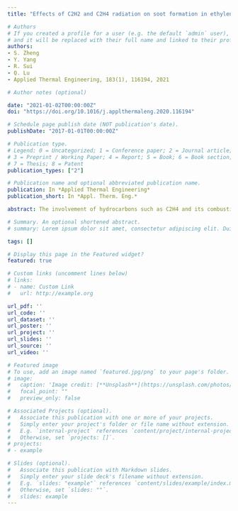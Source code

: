 ```yaml
---
title: "Effects of C2H2 and C2H4 radiation on soot formation in ethylene/air diffusion flames"

# Authors
# If you created a profile for a user (e.g. the default `admin` user), write the username (folder name) here 
# and it will be replaced with their full name and linked to their profile.
authors:
- S. Zheng
- Y. Yang
- R. Sui
- Q. Lu
- Applied Thermal Engineering, 183(1), 116194, 2021

# Author notes (optional)

date: "2021-01-02T00:00:00Z"
doi: "https://doi.org/10.1016/j.applthermaleng.2020.116194"

# Schedule page publish date (NOT publication's date).
publishDate: "2017-01-01T00:00:00Z"

# Publication type.
# Legend: 0 = Uncategorized; 1 = Conference paper; 2 = Journal article;
# 3 = Preprint / Working Paper; 4 = Report; 5 = Book; 6 = Book section;
# 7 = Thesis; 8 = Patent
publication_types: ["2"]

# Publication name and optional abbreviated publication name.
publication: In *Applied Thermal Engineering*
publication_short: In *Appl. Therm. Eng.*

abstract: The involvement of hydrocarbons such as C2H4 and its combustion intermediate species C2H2 in thermal radi- ation has not been accounted in the numerical simulations of literature studies, which may in turn cause errors in estimating the soot formation processes. Numerical calculations were conducted using detailed gas-phase chemistry and thermal and transport properties in laminar coflow ethylene/air diffusion flames. The SNBCK model parameters for C2H2 and C2H4 were generated based on HITRAN database. The results show that the position of soot formation is affected by the radiation absorption of C2H4 at low temperatures and the radiation emission of C2H2 at high temperatures. The maximum C2H2/C2H4 radiation effect is 9.46% for air condition case and 9.87% for oxygen-enriched case. The height corresponding to the maximum soot volumetric fraction in- creases for the air condition while it decreases for the oxygen-enriched condition when the radiation effect is considered. The calculations reproduced well the experimental data of soot volumetric fraction in the literature and the numerical results were improved by 10.4% when considering the C2H2/C2H4 radiation. The results indicate that the radiation heat transfer of C2H2 and C2H4 needs to be taken into account in the numerical modeling of the ethylene/air diffusion flames.

# Summary. An optional shortened abstract.
# summary: Lorem ipsum dolor sit amet, consectetur adipiscing elit. Duis posuere tellus ac convallis placerat. Proin tincidunt magna sed ex sollicitudin condimentum.

tags: []

# Display this page in the Featured widget?
featured: true

# Custom links (uncomment lines below)
# links:
# - name: Custom Link
#   url: http://example.org

url_pdf: ''
url_code: ''
url_dataset: ''
url_poster: ''
url_project: ''
url_slides: ''
url_source: ''
url_video: ''

# Featured image
# To use, add an image named `featured.jpg/png` to your page's folder. 
# image:
#   caption: 'Image credit: [**Unsplash**](https://unsplash.com/photos/pLCdAaMFLTE)'
#   focal_point: ""
#   preview_only: false

# Associated Projects (optional).
#   Associate this publication with one or more of your projects.
#   Simply enter your project's folder or file name without extension.
#   E.g. `internal-project` references `content/project/internal-project/index.md`.
#   Otherwise, set `projects: []`.
# projects:
# - example

# Slides (optional).
#   Associate this publication with Markdown slides.
#   Simply enter your slide deck's filename without extension.
#   E.g. `slides: "example"` references `content/slides/example/index.md`.
#   Otherwise, set `slides: ""`.
#   slides: example
---
```

